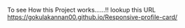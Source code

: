 To see How this Project works......!!
lookup this URL
https://gokulakannan00.github.io/Responsive-profile-card/
